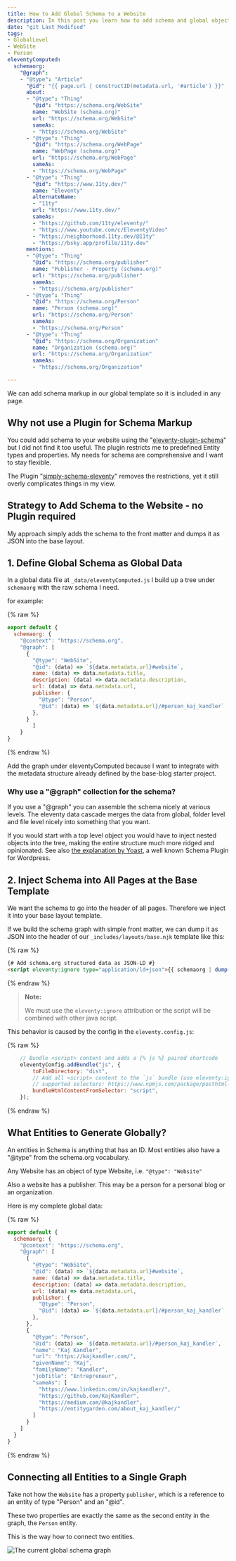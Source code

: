 ```yaml
---
title: How to Add Global Schema to a Website
description: In this post you learn how to add schema and global objects to an eleventy website.
date: "git Last Modified"
tags: 
- GlobalLevel
- WebSite
- Person
eleventyComputed:
  schemaorg:
    "@graph":
    - "@type": "Article"
      "@id": "{{ page.url | constructID(metadata.url, '#article') }}"
      about:
      - "@type": "Thing"
        "@id": "https://schema.org/WebSite"
        name: "WebSite (schema.org)"
        url: "https://schema.org/WebSite"
        sameAs:
        - "https://schema.org/WebSite"
      - "@type": "Thing"
        "@id": "https://schema.org/WebPage"
        name: "WebPage (schema.org)"
        url: "https://schema.org/WebPage"
        sameAs:
        - "https://schema.org/WebPage"
      - "@type": "Thing"
        "@id": "https://www.11ty.dev/"
        name: "Eleventy"
        alternateName: 
        - "11ty"
        url: "https://www.11ty.dev/"
        sameAs:
        - "https://github.com/11ty/eleventy/"
        - "https://www.youtube.com/c/EleventyVideo"
        - "https://neighborhood.11ty.dev/@11ty"
        - "https://bsky.app/profile/11ty.dev"
      mentions:
      - "@type": "Thing"
        "@id": "https://schema.org/publisher"
        name: "Publisher - Property (schema.org)"
        url: "https://schema.org/publisher"
        sameAs:
        - "https://schema.org/publisher"
      - "@type": "Thing"
        "@id": "https://schema.org/Person"
        name: "Person (schema.org)"
        url: "https://schema.org/Person"
        sameAs:
        - "https://schema.org/Person"
      - "@type": "Thing"
        "@id": "https://schema.org/Organization"
        name: "Organization (schema.org)"
        url: "https://schema.org/Organization"
        sameAs:
        - "https://schema.org/Organization"

---
```

We can add schema markup in our global template so it is included in any page.

## Why not use a Plugin for Schema Markup

You could add schema to your website using the "[eleventy-plugin-schema](https://github.com/quasibit/eleventy-plugin-schema)" but I did not find it too useful. The plugin restricts me to predefined Entity types and properties. My needs for schema are comprehensive and I want to stay flexible.

The Plugin "[simply-schema-eleventy](https://github.com/PauTym/simply-schema-eleventy/)" removes the restrictions, yet it still overly complicates things in my view.

## Strategy to Add Schema to the Website - no Plugin required

My approach simply adds the schema to the front matter and dumps it as JSON into the base layout.

## 1. Define Global Schema as Global Data

In a global data file at `_data/eleventyComputed.js` I build up a tree under `schemaorg` with the raw schema I need.

for example:

{% raw %}
```js
export default {
  schemaorg: {
    "@context": "https://schema.org",
    "@graph": [
      {
        "@type": "WebSite",
        "@id": (data) => `${data.metadata.url}#website`,
        name: (data) => data.metadata.title,
        description: (data) => data.metadata.description,
        url: (data) => data.metadata.url,
        publisher: {
          "@type": "Person",
          "@id": (data) => `${data.metadata.url}/#person_kaj_kandler`
        },
      }
        ]
    }
}
```
{% endraw %}

Add the graph under eleventyComputed because I want to integrate with the metadata structure already defined by the base-blog starter project.

### Why use a "@graph" collection for the schema?

If you use a "@graph" you can assemble the schema nicely at various levels. The eleventy data cascade merges the data from global, folder level and file level nicely into something that you want.

If you would start with a top level object you would have to inject nested objects into the tree, making the entire structure much more ridged and opinionated. See also [the explanation by Yoast](https://academy.yoast.com/app/uploads/sites/4/2020/11/2-1-the-yoast-seo-graph-structured-data-for-beginners.pdf), a well known Schema Plugin for Wordpress.

## 2. Inject Schema into All Pages at the Base Template

We want the schema to go into the header of all pages. Therefore we inject it into your base layout template.

If we build the schema graph with simple front matter, we can dump it as JSON into the header of our `_includes/layouts/base.njk` template like this:

{% raw %}
```html
{# Add schema.org structured data as JSON-LD #}
<script eleventy:ignore type="application/ld+json">{{ schemaorg | dump(\t) | safe }}</script>
```
{% endraw %}

> **Note:**
>
> We must use the `eleventy:ignore` attribution or the script will be combined with other java script. 

This behavior is caused by the config in the `eleventy.config.js`:

{% raw %}
```js
	// Bundle <script> content and adds a {% js %} paired shortcode
	eleventyConfig.addBundle("js", {
		toFileDirectory: "dist",
		// Add all <script> content to the `js` bundle (use eleventy:ignore to opt-out)
		// supported selectors: https://www.npmjs.com/package/posthtml-match-helper
		bundleHtmlContentFromSelector: "script",
	});
```
{% endraw %}

## What Entities to Generate Globally?

An entities in Schema is anything that has an ID. Most entities also have a "@type" from the schema.org vocabulary.

Any Website has an object of type Website, i.e. `"@type": "Website"`

Also a website has a publisher. This may be a person for a personal blog or an organization.

Here is my complete global data:

{% raw %}
```js
export default {
  schemaorg: {
    "@context": "https://schema.org",
    "@graph": [
      {
        "@type": "WebSite",
        "@id": (data) => `${data.metadata.url}#website`,
        name: (data) => data.metadata.title,
        description: (data) => data.metadata.description,
        url: (data) => data.metadata.url,
        publisher: {
          "@type": "Person",
          "@id": (data) => `${data.metadata.url}/#person_kaj_kandler`
        },
      },
      {
        "@type": "Person",
        "@id": (data) => `${data.metadata.url}/#person_kaj_kandler`,
        "name": "Kaj Kandler",
        "url": "https://kajkandler.com/",
        "givenName": "Kaj",
        "familyName": "Kandler",
        "jobTitle": "Entrepreneur",
        "sameAs": [
          "https://www.linkedin.com/in/kajkandler/",
          "https://github.com/KajKandler",
          "https://medium.com/@kajkandler",
          "https://entitygarden.com/about_kaj_kandler/"
        ]
      }
    ]
  }
}
```
{% endraw %}

## Connecting all Entities to a Single Graph

Take not how the `Website` has a property `publisher`, which is a reference to an entity of type "Person" and an "@id".

These two properties are exactly the same as the second entity in the graph, the `Person` entity.

This is the way how to connect two entities.

![The current global schema graph](global_website_schema_graph.png)

